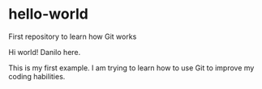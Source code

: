 # hello-world
First repository to learn how Git works

Hi world! Danilo here.

This is my first example. I am trying to learn how to use Git to improve my coding habilities.
